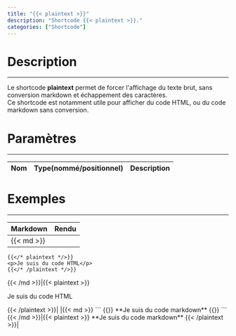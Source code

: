 ```yaml
---
title: "{{< plaintext >}}"
description: "Shortcode {{< plaintext >}}."
categories: ["Shortcode"]
---
```


# Description
---

Le shortcode **plaintext** permet de forcer l'affichage du texte brut, sans conversion markdown et échappement des caractères.  
Ce shortcode est notamment utile pour afficher du code HTML, ou du code markdown sans conversion.

# Paramètres
---

| Nom | Type(nommé/positionnel) | Description |
| --- | ----------------------- | ----------- |

# Exemples
---

| Markdown | Rendu |
| -------- | ----- |
|{{< md >}}
```
{{</* plaintext */>}}
<p>Je suis du code HTML</p>
{{</* /plaintext */>}}
```
{{< /md >}}|{{< plaintext >}}
<p>Je suis du code HTML</p>
{{< /plaintext >}}|
|{{< md >}}
```
{{</* plaintext */>}}
**Je suis du code markdown**
{{</* /plaintext */>}}
```
{{< /md >}}|{{< plaintext >}}
**Je suis du code markdown**
{{< /plaintext >}}|
